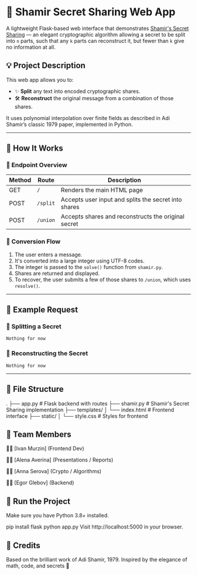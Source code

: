 # 🔐 Shamir Secret Sharing Web App

A lightweight Flask-based web interface that demonstrates [Shamir's Secret Sharing](https://en.wikipedia.org/wiki/Shamir%27s_Secret_Sharing) — an elegant cryptographic algorithm allowing a secret to be split into `n` parts, such that any `k` parts can reconstruct it, but fewer than `k` give no information at all.

## 💡 Project Description

This web app allows you to:
- ✨ **Split** any text into encoded cryptographic shares.
- 🛠️ **Reconstruct** the original message from a combination of those shares.

It uses polynomial interpolation over finite fields as described in Adi Shamir’s classic 1979 paper, implemented in Python.

---

## 🧪 How It Works

### 🔸 Endpoint Overview

| Method | Route      | Description                            |
|--------|------------|----------------------------------------|
| GET    | `/`        | Renders the main HTML page             |
| POST   | `/split`   | Accepts user input and splits the secret into shares |
| POST   | `/union`   | Accepts shares and reconstructs the original secret |

### 🔸 Conversion Flow

1. The user enters a message.
2. It's converted into a large integer using UTF-8 codes.
3. The integer is passed to the `solve()` function from `shamir.py`.
4. Shares are returned and displayed.
5. To recover, the user submits a few of those shares to `/union`, which uses `resolve()`.

---

## 🧠 Example Request

### 🔸 Splitting a Secret

    Nothing for now

### 🔸 Reconstructing the Secret

    Nothing for now
---

## 🧩 File Structure
.
├── app.py         # Flask backend with routes
├── shamir.py      # Shamir's Secret Sharing implementation
├── templates/
│   └── index.html # Frontend interface
├── static/
│   └── style.css # Styles for frontend


## 👥 Team Members
🧑‍💻 [Ivan Murzin] (Frontend Dev)

🧑‍💻 [Alena Averina] (Presentations / Reports)

🧑‍💻 [Anna Serova] (Crypto / Algorithms)

🧑‍💻 [Egor Glebov] (Backend)


## 🚀 Run the Project
Make sure you have Python 3.8+ installed.

pip install flask
python app.py
Visit http://localhost:5000 in your browser.

## 🔐 Credits
Based on the brilliant work of Adi Shamir, 1979. Inspired by the elegance of math, code, and secrets 🖤

